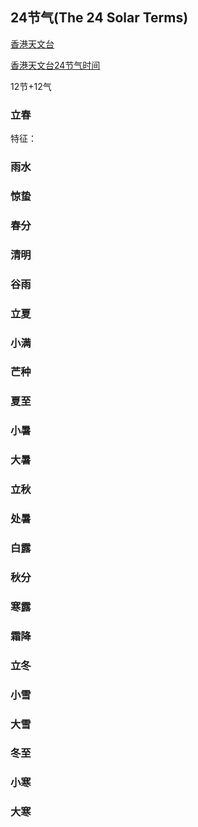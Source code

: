 ## 24节气(The 24 Solar Terms)

[香港天文台](http://gb.weather.gov.hk/gts/time/24solartermsc.htm)

[香港天文台24节气时间](http://www.hko.gov.hk/gts/astron2017/24SolarTerms_2017.xml)

12节+12气

### 立春

特征：

### 雨水

### 惊蛰

### 春分

### 清明

### 谷雨

### 立夏

### 小满

### 芒种

### 夏至

### 小暑

### 大暑

### 立秋

### 处暑

### 白露

### 秋分

### 寒露

### 霜降

### 立冬

### 小雪

### 大雪

### 冬至

### 小寒

### 大寒

